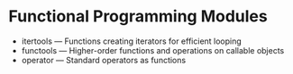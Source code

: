 # Functional Programming Modules

- itertools — Functions creating iterators for efficient looping
- functools — Higher-order functions and operations on callable objects
- operator — Standard operators as functions

